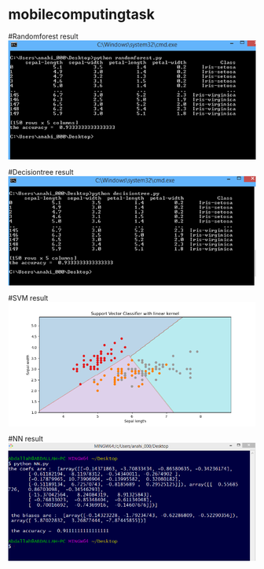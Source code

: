 # mobilecomputingtask

#Randomforest result
![Image](./randomforest_result.PNG)

#Decisiontree result
![Image](./decisiontree_result.PNG)

#SVM result
![Image](./svc_result.png)

#NN result
![Image](./nn_result.PNG)
